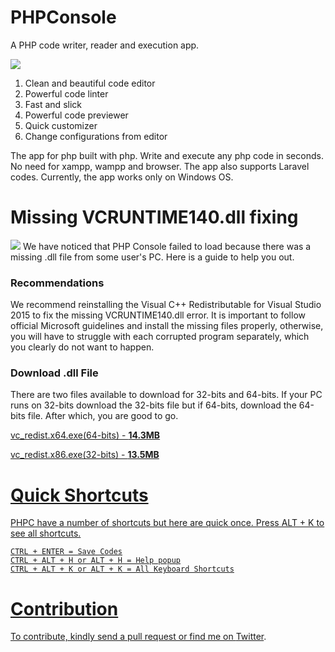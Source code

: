 # PHPConsole
A PHP code writer, reader and execution app.

<img src="https://github.com/coderatio/phpconsole/blob/master/docs/gif_1.gif"/>

<ol>
  <li>Clean and beautiful code editor</li>
  <li>Powerful code linter</li>
  <li>Fast and slick</li>
  <li>Powerful code previewer</li>
  <li>Quick customizer</li>
  <li>Change configurations from editor</li>
</ol>

The app for php built with php. Write and execute any php code in seconds. No need for xampp, wampp and browser. The app also supports Laravel codes. Currently, the app works only on Windows OS.

# Missing VCRUNTIME140.dll fixing
<img src="https://ugetfix.com/wp-content/uploads/articles/askit/vcruntime140-dll-is-missing-error-windows_en.jpg"/>
We have noticed that PHP Console failed to load because there was a missing .dll file from some user's PC. Here is a guide to help you out.

### Recommendations
We recommend reinstalling the Visual C++ Redistributable for Visual Studio 2015 to fix the missing VCRUNTIME140.dll error. It is important to follow official Microsoft guidelines and install the missing files properly, otherwise, you will have to struggle with each corrupted program separately, which you clearly do not want to happen.

### Download .dll File
There are two files available to download for 32-bits and 64-bits. If your PC runs on 32-bits download the 32-bits file but if 64-bits, download the 64-bits file. After which, you are good to go.

<p><a href="https://download.microsoft.com/download/0/6/4/064F84EA-D1DB-4EAA-9A5C-CC2F0FF6A638/vc_redist.x64.exe">vc_redist.x64.exe(64-bits) - <b>14.3MB</b></p>
<p><a href="https://download.microsoft.com/download/0/6/4/064F84EA-D1DB-4EAA-9A5C-CC2F0FF6A638/vc_redist.x86.exe">vc_redist.x86.exe(32-bits) - <b>13.5MB</b></p>

# Quick Shortcuts
PHPC have a number of shortcuts but here are quick once. Press ALT + K to see all shortcuts.
```vim
CTRL + ENTER = Save Codes
CTRL + ALT + H or ALT + H = Help popup
CTRL + ALT + K or ALT + K = All Keyboard Shortcuts
```

# Contribution
To contribute, kindly send a pull request or find me on <a href="https://twitter.com/josiahoyahaya">Twitter</a>.
